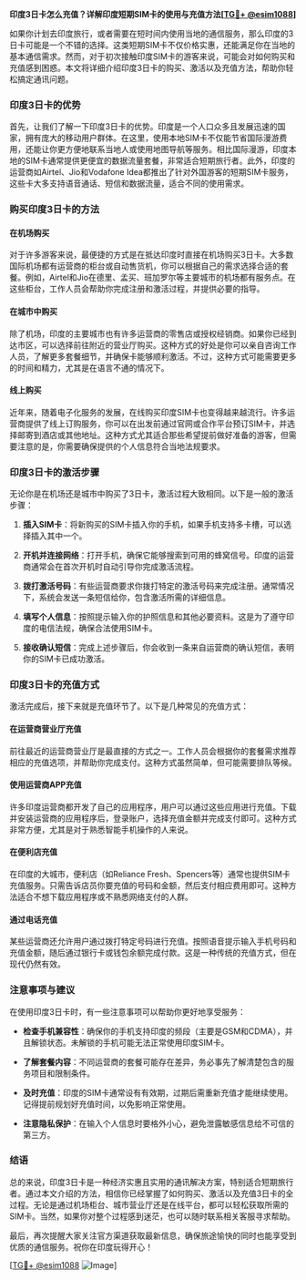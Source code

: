 **印度3日卡怎么充值？详解印度短期SIM卡的使用与充值方法[[TG💪+ @esim1088](https://t.me/s/esim1088)]**

如果你计划去印度旅行，或者需要在短时间内使用当地的通信服务，那么印度的3日卡可能是一个不错的选择。这类短期SIM卡不仅价格实惠，还能满足你在当地的基本通信需求。然而，对于初次接触印度SIM卡的游客来说，可能会对如何购买和充值感到困惑。本文将详细介绍印度3日卡的购买、激活以及充值方法，帮助你轻松搞定通讯问题。

### 印度3日卡的优势

首先，让我们了解一下印度3日卡的优势。印度是一个人口众多且发展迅速的国家，拥有庞大的移动用户群体。在这里，使用本地SIM卡不仅能节省国际漫游费用，还能让你更方便地联系当地人或使用地图导航等服务。相比国际漫游，印度本地的SIM卡通常提供更便宜的数据流量套餐，非常适合短期旅行者。此外，印度的运营商如Airtel、Jio和Vodafone Idea都推出了针对外国游客的短期SIM卡服务，这些卡大多支持语音通话、短信和数据流量，适合不同的使用需求。

### 购买印度3日卡的方法

#### 在机场购买
对于许多游客来说，最便捷的方式是在抵达印度时直接在机场购买3日卡。大多数国际机场都有运营商的柜台或自动售货机，你可以根据自己的需求选择合适的套餐。例如，Airtel和Jio在德里、孟买、班加罗尔等主要城市的机场都有服务点。在这些柜台，工作人员会帮助你完成注册和激活过程，并提供必要的指导。

#### 在城市中购买
除了机场，印度的主要城市也有许多运营商的零售店或授权经销商。如果你已经到达市区，可以选择前往附近的营业厅购买。这种方式的好处是你可以亲自咨询工作人员，了解更多套餐细节，并确保卡能够顺利激活。不过，这种方式可能需要更多的时间和精力，尤其是在语言不通的情况下。

#### 线上购买
近年来，随着电子化服务的发展，在线购买印度SIM卡也变得越来越流行。许多运营商提供了线上订购服务，你可以在出发前通过官网或合作平台预订SIM卡，并选择邮寄到酒店或其他地址。这种方式尤其适合那些希望提前做好准备的游客，但需要注意的是，你需要确保提供的个人信息符合当地法规要求。

### 印度3日卡的激活步骤

无论你是在机场还是城市中购买了3日卡，激活过程大致相同。以下是一般的激活步骤：

1. **插入SIM卡**：将新购买的SIM卡插入你的手机，如果手机支持多卡槽，可以选择插入其中一个。
   
2. **开机并连接网络**：打开手机，确保它能够搜索到可用的蜂窝信号。印度的运营商通常会在首次开机时自动引导你完成激活流程。

3. **拨打激活号码**：有些运营商要求你拨打特定的激活号码来完成注册。通常情况下，系统会发送一条短信给你，包含激活所需的详细信息。

4. **填写个人信息**：按照提示输入你的护照信息和其他必要资料。这是为了遵守印度的电信法规，确保合法使用SIM卡。

5. **接收确认短信**：完成上述步骤后，你会收到一条来自运营商的确认短信，表明你的SIM卡已成功激活。

### 印度3日卡的充值方式

激活完成后，接下来就是充值环节了。以下是几种常见的充值方式：

#### 在运营商营业厅充值
前往最近的运营商营业厅是最直接的方式之一。工作人员会根据你的套餐需求推荐相应的充值选项，并帮助你完成支付。这种方式虽然简单，但可能需要排队等候。

#### 使用运营商APP充值
许多印度运营商都开发了自己的应用程序，用户可以通过这些应用进行充值。下载并安装运营商的应用程序后，登录账户，选择充值金额并完成支付即可。这种方式非常方便，尤其是对于熟悉智能手机操作的人来说。

#### 在便利店充值
在印度的大城市，便利店（如Reliance Fresh、Spencers等）通常也提供SIM卡充值服务。只需告诉店员你要充值的号码和金额，然后支付相应费用即可。这种方法适合不想下载应用程序或不熟悉网络支付的人群。

#### 通过电话充值
某些运营商还允许用户通过拨打特定号码进行充值。按照语音提示输入手机号码和充值金额，随后通过银行卡或钱包余额完成付款。这是一种传统的充值方式，但在现代仍然有效。

### 注意事项与建议

在使用印度3日卡时，有一些注意事项可以帮助你更好地享受服务：

- **检查手机兼容性**：确保你的手机支持印度的频段（主要是GSM和CDMA），并且解锁状态。未解锁的手机可能无法正常使用印度SIM卡。
  
- **了解套餐内容**：不同运营商的套餐可能存在差异，务必事先了解清楚包含的服务项目和限制条件。

- **及时充值**：印度的SIM卡通常设有有效期，过期后需重新充值才能继续使用。记得提前规划好充值时间，以免影响正常使用。

- **注意隐私保护**：在输入个人信息时要格外小心，避免泄露敏感信息给不可信的第三方。

### 结语

总的来说，印度3日卡是一种经济实惠且实用的通讯解决方案，特别适合短期旅行者。通过本文介绍的方法，相信你已经掌握了如何购买、激活以及充值3日卡的全过程。无论是通过机场柜台、城市营业厅还是在线平台，都可以轻松获取所需的SIM卡。当然，如果你对整个过程感到迷茫，也可以随时联系相关客服寻求帮助。

最后，再次提醒大家关注官方渠道获取最新信息，确保旅途愉快的同时也能享受到优质的通信服务。祝你在印度玩得开心！

[[TG💪+ @esim1088](https://t.me/s/esim1088) ![Image](https://i.postimg.cc/4NQfJmqS/Snipaste-2025-05-13-00-14-12.png)]